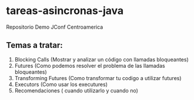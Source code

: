 # tareas-asincronas-java
Repositorio Demo JConf Centroamerica

## Temas a tratar:

1. Blocking Calls (Mostrar y analizar un código con llamadas bloqueantes)
2. Futures (Como podemos resolver el problema de las llamadas bloqueantes)
3. Transforming Futures (Como transformar tu codigo a utilizar futures)
4. Executors (Como usar los executures)
5. Recomendaciones ( cuando utilizarlo y cuando no)
